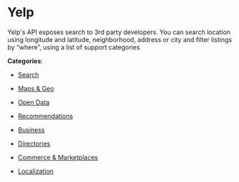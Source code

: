 # Yelp

Yelp's API exposes search to 3rd party developers. You can search location using longitude and latitude, neighborhood, address or city and filter listings by “where”, using a list of support categories

**Categories**:

- [Search](https://github/apis-list/apis-list#search)

- [Maps & Geo](https://github/apis-list/apis-list#maps-and-geo)

- [Open Data](https://github/apis-list/apis-list#open-data)

- [Recommendations](https://github/apis-list/apis-list#recommendations)

- [Business](https://github/apis-list/apis-list#business)

- [Directories](https://github/apis-list/apis-list#directories)

- [Commerce & Marketplaces](https://github/apis-list/apis-list#commerce-and-marketplaces)

- [Localization](https://github/apis-list/apis-list#localization)



